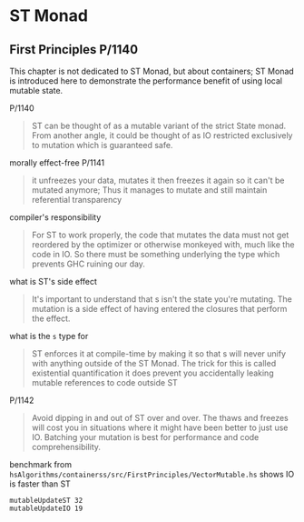 # ST Monad

## First Principles P/1140

This chapter is not dedicated to ST Monad, but about containers;
ST Monad is introduced here to demonstrate the performance benefit
of using local mutable state.

P/1140

> ST can be thought of as a mutable variant of the strict State monad.
> From another angle, it could be thought of as IO restricted exclusively
> to mutation which is guaranteed safe.

morally effect-free P/1141

> it unfreezes your data, mutates it then freezes it again so it can't
> be mutated anymore;
> Thus it manages to mutate and still maintain referential transparency

compiler's responsibility

> For ST to work properly, the code that mutates the data must not get
> reordered by the optimizer or otherwise monkeyed with, much like the code
> in IO. So there must be something underlying the type which prevents GHC
> ruining our day.

what is ST's side effect

> It's important to understand that s isn't the state you're mutating.
> The mutation is a side effect of having entered the closures that perform the effect.

what is the `s` type for

> ST enforces it at compile-time by making it so that s will never unify
> with anything outside of the ST Monad. The trick for this is called
> existential quantification
> it does prevent you accidentally leaking mutable references to code outside ST

P/1142

> Avoid dipping in and out of ST over and over. The thaws and freezes will cost
> you in situations where it might have been better to just use IO. Batching your
> mutation is best for performance and code comprehensibility.

benchmark from `hsAlgorithms/containerss/src/FirstPrinciples/VectorMutable.hs`
shows IO is faster than ST

```text
mutableUpdateST 32
mutableUpdateIO 19
```
